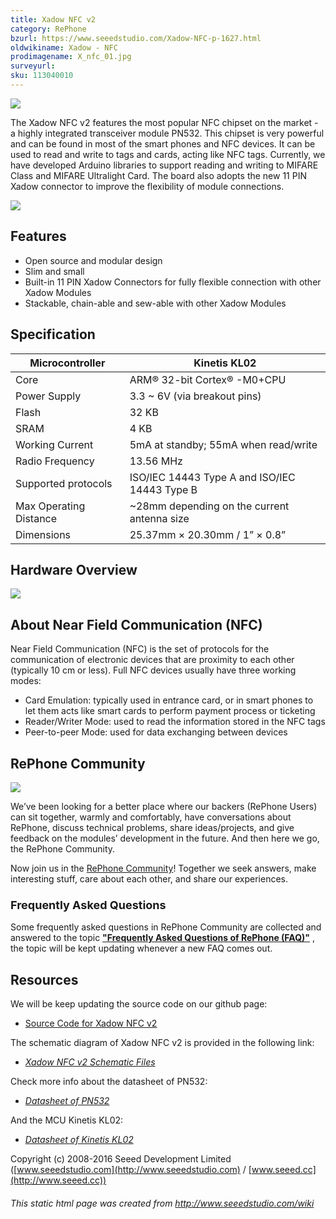 ```yaml
---
title: Xadow NFC v2
category: RePhone
bzurl: https://www.seeedstudio.com/Xadow-NFC-p-1627.html
oldwikiname: Xadow - NFC
prodimagename: X_nfc_01.jpg
surveyurl:
sku: 113040010
---
```


![](https://seeeddoc.github.io/Xadow_NFC_v2/img/Xadow_NFC_v2.JPG)



The Xadow NFC v2 features the most popular NFC chipset on the market - a highly integrated transceiver module PN532\. This chipset is very powerful and can be found in most of the smart phones and NFC devices. It can be used to read and write to tags and cards, acting like NFC tags. Currently, we have developed Arduino libraries to support reading and writing to MIFARE Class and MIFARE Ultralight Card. The board also adopts the new 11 PIN Xadow connector to improve the flexibility of module connections.

[![](https://github.com/SeeedDocument/Seeed-WiKi/raw/master/docs/images/300px-Get_One_Now_Banner-ragular.png)](https://www.seeedstudio.com/Xadow-NFC-v2-p-2562.html)

## Features

*   Open source and modular design
*   Slim and small
*   Built-in 11 PIN Xadow Connectors for fully flexible connection with other Xadow Modules
*   Stackable, chain-able and sew-able with other Xadow Modules

## Specification

| Microcontroller | Kinetis KL02 |
|---|---|
| Core | ARM® 32-bit Cortex® -M0+CPU |
| Power Supply | 3.3 ~ 6V (via breakout pins) |
| Flash | 32 KB |
| SRAM | 4 KB |
| Working Current | 5mA at standby; 55mA when read/write |
| Radio Frequency | 13.56 MHz |
| Supported protocols | ISO/IEC 14443 Type A and ISO/IEC 14443 Type B |
| Max Operating Distance | ~28mm depending on the current antenna size |
| Dimensions | 25.37mm × 20.30mm / 1” × 0.8” |

## Hardware Overview

![](https://seeeddoc.github.io/Xadow_NFC_v2/img/Xadow_NFC_v2.png)

## About Near Field Communication (NFC)

Near Field Communication (NFC) is the set of protocols for the communication of electronic devices that are proximity to each other (typically 10 cm or less). Full NFC devices usually have three working modes:

*   Card Emulation: typically used in entrance card, or in smart phones to let them acts like smart cards to perform payment process or ticketing
*   Reader/Writer Mode: used to read the information stored in the NFC tags
*   Peer-to-peer Mode: used for data exchanging between devices

## RePhone Community

[![](https://seeeddoc.github.io/Xadow_NFC_v2/img/RePhone_Community-2.png)](http://www.forum.seeedstudio.com/viewforum.php?f=71&sid=b70f8138c89becf7701260bb41faf9f4)

We’ve been looking for a better place where our backers (RePhone Users) can sit together, warmly and comfortably, have conversations about RePhone, discuss technical problems, share ideas/projects, and give feedback on the modules’ development in the future. And then here we go, the RePhone Community.

Now join us in the [RePhone Community](http://www.forum.seeedstudio.com/viewforum.php?f=71&sid=b70f8138c89becf7701260bb41faf9f4)! Together we seek answers, make interesting stuff, care about each other, and share our experiences.

### **<span style="font-size:1.1em;">Frequently Asked Questions</span>**

Some frequently asked questions in RePhone Community are collected and answered to the topic **["Frequently Asked Questions of RePhone (FAQ)"](http://www.forum.seeedstudio.com/viewtopic.php?f=71&t=6664&p=23753#p23753)** , the topic will be kept updating whenever a new FAQ comes out.

## Resources

We will be keep updating the source code on our github page:

*   [Source Code for Xadow NFC v2](https://github.com/WayenWeng/Xadow_NFC_v2/)

The schematic diagram of Xadow NFC v2 is provided in the following link:

*   [_Xadow NFC v2 Schematic Files_](res/Xadow_NFC_v2.rar)

Check more info about the datasheet of PN532:

*   [_Datasheet of PN532_](res/PN532.pdf)

And the MCU Kinetis KL02:

*   [_Datasheet of Kinetis KL02_](res/KL02P32M48SF0RM.pdf)

Copyright (c) 2008-2016 Seeed Development Limited ([www.seeedstudio.com](http://www.seeedstudio.com) / [www.seeed.cc](http://www.seeed.cc))

###### This static html page was created from http://www.seeedstudio.com/wiki

</div>
